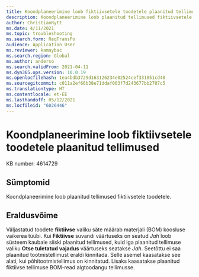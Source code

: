 ```yaml
---
title: Koondplaneerimine loob fiktiivsetele toodetele plaanitud tellimused
description: Koondplaneerimine loob plaanitud tellimused fiktiivsetele toodetele.
author: ChristianRytt
ms.date: 4/11/2021
ms.topic: troubleshooting
ms.search.form: ReqTransPo
audience: Application User
ms.reviewer: kamaybac
ms.search.region: Global
ms.author: anderso
ms.search.validFrom: 2021-04-11
ms.dyn365.ops.version: 10.0.19
ms.openlocfilehash: 1ea4bdb3729d163126234e02524cef331051cd48
ms.sourcegitcommit: c011a2ef66b38e71ddaf003f7d243677bb2707c5
ms.translationtype: HT
ms.contentlocale: et-EE
ms.lasthandoff: 05/12/2021
ms.locfileid: "6026446"
---
```

# <a name="master-planning-generates-planned-orders-for-phantom-products"></a>Koondplaneerimine loob fiktiivsetele toodetele plaanitud tellimused

KB number: 4614729

## <a name="symptoms"></a>Sümptomid

Koondplaneerimine loob plaanitud tellimused fiktiivsetele toodetele.

## <a name="resolution"></a>Eraldusvõime

Väljastatud toodete **fiktiivse** valiku säte määrab materjali (BOM) koosluse vaikerea tüübi. Kui **Fiktiivse** suvandi väärtuseks on seatud *Jah* loob süsteem kaubale siiski plaanitud tellimused, kuid iga plaanitud tellimuse valiku **Otse tuletatud vajadus** väärtuseks seatakse *Jah*. Seetõttu ei saa plaanitud tootmistellimust eraldi kinnitada. Selle asemel kaasatakse see alati, kui põhitootmistellimus on kinnitatud. Lisaks kaasatakse plaanitud fiktiivse tellimuse BOM-read algtoodangu tellimusse.
